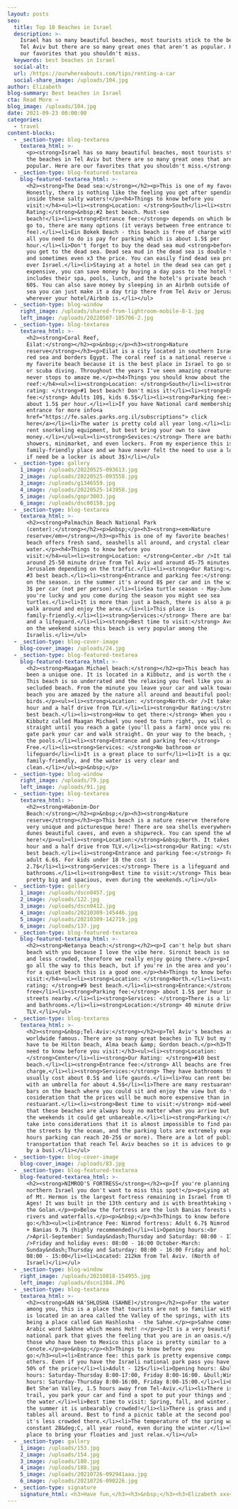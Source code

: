 ```yaml
---
layout: posts
seo:
  title: Top 10 Beaches in Israel
  description: >-
    Israel has so many beautiful beaches, most tourists stick to the beaches in
    Tel Aviv but there are so many great ones that aren't as popular. Here are
    our favorites that you shouldn't miss.
  keywords: best beaches in Israel
  social-alt:
  url: /https://ourwhereabouts.com/tips/renting-a-car
  social-share_image: /uploads/104.jpg
author: Elizabeth
blog-summary: Best beaches in Israel
cta: Read More →
blog_image: /uploads/104.jpg
date: 2021-09-23 00:00:00
categories:
  - travel
content-blocks:
  - _section-type: blog-textarea
    textarea_html: >-
      <p><strong>Israel has so many beautiful beaches, most tourists stick to
      the beaches in Tel Aviv but there are so many great ones that aren't as
      popular. Here are our favorites that you shouldn't miss.</strong></p>
  - _section-type: blog-featured-textarea
    blog-featured-textarea_html: >-
      <h2><strong>The Dead sea:</strong></h2><p>This is one of my favorites too.
      Honestly, there is nothing like the feeling you get after spending time
      inside these salty waters!</p><h4>Things to know before you
      visit:</h4><ul><li><strong>Location: </strong>South</li><li><strong>Our
      Rating:</strong>&nbsp;#2 best beach. Must-see
      beach!</li><li><strong>Entrance fee:</strong> depends on which beach you
      go to, there are many options (it verays between free entrance to 15$
      fee).</li><li>Ein Bokek Beach - this beach is free of charge with toilets,
      all you need to do is pay for parking which is about 1.5$ per
      hour.</li><li>Don't forget to buy the dead sea mud <strong>before</strong>
      you get to the dead sea. Dead sea mud in the dead sea is double the price
      and sometimes even x3 the price. You can easily find dead sea products all
      over Israel.</li><li>Staying at a hotel in the dead sea can get pretty
      expensive, you can save money by buying a day pass to the hotel that
      includes their spa, pools, lunch, and the hotel's private beach for about
      60$. You can also save money by sleeping in an Airbnb outside of the dead
      sea you can just make it a day trip there from Tel Aviv or Jerusalem or
      wherever your hotel/Airbnb is.</li></ul>
  - _section-type: blog-window
    right_image: /uploads/shared-from-lightroom-mobile-8-1.jpg
    left_image: /uploads/20220507-185706-2.jpg
  - _section-type: blog-textarea
    textarea_html: >-
      <h2><strong>Coral Reef,
      Eilat:</strong></h2><p>&nbsp;</p><h3><strong>Nature
      reserve</strong></h3><p>Eilat is a city located in southern Israel by the
      red sea and borders Egypt. The coral reef is a national reserve and it is
      my favorite beach because it is the best place in Israel to go snorkeling
      or scuba diving. Throughout the years I've seen amazing creatures and it
      never stops to amaze me.</p><h4>Things you should know about the Coral
      reef:</h4><ul><li><strong>Location: </strong>South</li><li><strong>Our
      rating: </strong>#1 best beach! Don't miss it!</li><li><strong>Entrance
      fee:</strong> Adults 10$, kids 6.5$</li><li><strong>Parking fee:</strong>
      about 1.5$ per hour.</li><li>If you have National card membership: Free
      entrance for more info<a
      href="https://fe.sales.parks.org.il/subscriptions"> click
      here</a></li><li>The water is pretty cold all year long.</li><li>You can
      rent snorkeling equipment, but best bring your own to save
      money.</li></ul><ul><li><strong>Sevices:</strong> There are bathrooms,
      showers, minimarket, and even lockers. From my experience this is a
      family-friendly place and we have never felt the need to use a locker but
      if need be a locker is about 3$)</li></ul>
  - _section-type: gallery
    1_image: /uploads/20220525-093613.jpg
    2_image: /uploads/20220525-093558.jpg
    3_image: /uploads/g1346559.jpg
    4_image: /uploads/20220525-143958.jpg
    5_image: /uploads/gopr3003.jpg
    6_image: /uploads/dsc00158.jpg
  - _section-type: blog-textarea
    textarea_html: >-
      <h2><strong>Palmachin Beach National Park
      (center):</strong></h2><p>&nbsp;</p><h3><strong><em>Nature
      reserve</em></strong></h3><p>This is one of my favorite beaches! This
      beach offers fresh sand, seashells all around, and crystal clear
      water.</p><h4>Things to know before you
      visit:</h4><ul><li><strong>Location: </strong>Center.<br />​​​​​​It takes
      ​around 25-50 minute drive from Tel Aviv and around 45-75 minutes from
      Jerusalem depending on the traffic.</li><li><strong>Our Rating:</strong>
      #3 best beach.</li><li><strong>Entrance and parking fee:</strong> depends
      on the season. in the summer it's around 8$ per car and in the winter it's
      3$ per car (not per person).</li><li>Sea turtle season - May-June If
      you're lucky and you come during the season you might see sea
      turtles.</li><li>It is more than just a beach, there is also a path to
      walk around and enjoy the area.</li><li>This place is
      family-friendly.</li><li><strong>Services:</strong> There are bathrooms
      and a lifeguard.</li><li><strong>Best time to visit:</strong> Avoid coming
      on the weekend since this beach is very popular among the
      Israelis.</li></ul>
  - _section-type: blog-cover-image
    blog-cover_image: /uploads/24.jpg
  - _section-type: blog-featured-textarea
    blog-featured-textarea_html: >-
      <h2><strong>Maagan Michael beach:</strong></h2><p>This beach has always
      been a unique one. It is located in a Kibbutz, and is worth the drive.
      This beach is so underrated and the relaxing you feel like you are in a
      secluded beach. From the minute you leave your car and walk towards the
      beach you are amazed by the nature all around and beautiful pools with
      birds.</p><ul><li><strong>Location: </strong>North.<br />It takes about an
      hour and a half drive from TLV.</li><li><strong>Our Rating:</strong> #4
      best beach.</li><li><strong>How to get there:</strong> When you enter the
      Kibbutz called Maagan Michael you need to turn right, you will continue
      straight until you reach a gate (you'll pass a farm) once you reach the
      gate park your car and walk straight. On your way to the beach, you'll see
      the pools.</li><li><strong>Entrance and parking fee:</strong>
      Free.</li><li><strong>Services: </strong>No bathroom or
      lifeguard</li><li>It is a great place to surf</li><li>It is a quiet beach,
      family-friendly, and the water is very clear and
      clean.</li></ul><p>&nbsp;</p>
  - _section-type: blog-window
    right_image: /uploads/79.jpg
    left_image: /uploads/91.jpg
  - _section-type: blog-textarea
    textarea_html: >-
      <h2><strong>Habonim-Dor
      Beach:</strong></h2><p>&nbsp;</p><h3><strong>Nature
      reserve</strong></h3><p>This beach is a nature reserve therefore it is
      very unique and picturesque here! There are sea shells everywhere, sand
      dunes beautiful caves, and even a shipwreck. You can spend the whole day
      here!</p><ul><li><strong>Location:</strong>&nbsp;North. It takes around an
      hour and a half drive from TLV.</li><li><strong>Our Rating: </strong>#5
      best beach.</li><li><strong>Entrance and parking fee:</strong> For an
      adult 6.6$. For kids under 18 the cost is
      2.7$</li><li><strong>Services:</strong> There is a lifeguard and
      bathrooms.</li><li><strong>Best time to visit:</strong> This beach is
      pretty big and spacious, even during the weekends.</li></ul>
  - _section-type: gallery
    1_image: /uploads/dscn0457.jpg
    2_image: /uploads/122.jpg
    3_image: /uploads/dscn0412.jpg
    4_image: /uploads/20210309-145446.jpg
    5_image: /uploads/20210309-142719.jpg
    6_image: /uploads/137.jpg
  - _section-type: blog-featured-textarea
    blog-featured-textarea_html: >-
      <h2><strong>Netanya beach:</strong></h2><p>I can't help but share this
      beach with you because I love the vibe here. Sironit beach is so pretty
      and less crowded, therefore we really enjoy going there.</p><p>I wouldn't
      go all the way to this beach, but if you're in the area and you're looking
      for a quiet beach this is a good one.</p><h4>Things to know before you
      visit:</h4><ul><li><strong>Location: </strong>North.</li><li><strong>Our
      rating: </strong>#9 best beach.</li><li><strong>Entrance:</strong>
      free</li><li><strong>Parking fee:</strong> about 1.5$ per hour in the
      streets nearby.</li><li><strong>Services: </strong>There is a lifeguard
      and bathrooms.</li><li><strong>Location:</strong> 40 minute drive from
      TLV.</li></ul>
  - _section-type: blog-textarea
    textarea_html: >-
      <h2><strong>&nbsp;Tel-Aviv:</strong></h2><p>Tel Aviv's beaches are
      worldwide famous. There are so many great beaches in TLV but my favorites
      have to be Hilton beach, Alma beach &amp; Gordon beach.</p><h3>Things you
      need to know before you visit:</h3><ul><li><strong>Location:
      </strong>Center</li><li><strong>Our Rating: </strong>#10 best
      beach.</li><li><strong>Entrance fee:</strong> All beachs are free of
      charge,</li><li><strong>Services:</strong> They have bathrooms that
      usually cost about 0.5$ and life gaurds.</li><li>You can rent beach chairs
      with an umbrella for about 4.5$</li><li>There are many restuarants and
      bars on the beach where you could sit and enjoy the view but do take into
      cosideration that the prices will be much more expensive than in a regular
      restuarant.</li><li><strong>Best time to visit:</strong> mid-week. Do know
      that these beaches are always busy no matter when you arrive but during
      the weekends it could get unbareable.</li><li><strong>Parking:</strong> Do
      take into considerations that it is almost impossible to find parking in
      the streets by the ocean, and the parking lots are extremely expensive (3
      hours parking can reach 20-25$ or more). There are a lot of public
      transportation that reach Tel Aviv beaches so it is advices to get there
      by a bus).</li></ul>
  - _section-type: blog-cover-image
    blog-cover_image: /uploads/83.jpg
  - _section-type: blog-featured-textarea
    blog-featured-textarea_html: >-
      <h2><strong>NIMROD'S FORTRESS</strong></h2><p>If you're planning to visit
      northern Israel you don't want to miss this spot!</p><p>Lying at the foot
      of Mt. Hermon is the largest fortress remaining in Israel from the Middle
      Ages! It was built in the 13th century and is with breathtaking views of
      the Golan.</p><p>Below the fortress are the lush Banias forests with
      rivers and waterfalls.</p><p>&nbsp;</p><h3>Things to know before you
      go:</h3><ul><li>Entrance Fee: Nimrod fortress: Adult 6.7$ Nimrod fortress
      + Banias 9.7$ (highly recommended)</li><li>Opening hours:<br
      />April-September: Sunday&ndash;Thursday and Saturday: 08:00 - 17:00<br
      />Friday and holiday eves: 08:00 - 16:00 October-March:
      Sunday&ndash;Thursday and Saturday: 08:00 - 16:00 Friday and holiday eves:
      08:00 - 15:00</li><li>Located: 212km from Tel Aviv. (North of
      Israel)</li></ul>
  - _section-type: blog-window
    right_image: /uploads/20210818-154955.jpg
    left_image: /uploads/dscn1384.JPG
  - _section-type: blog-textarea
    textarea_html: >-
      <h2><strong>GAN HA'SHLOSHA (SAHNE)</strong></h2><p>For the water lovers
      among you, this is a place that tourists are not so familiar with and it
      is located in an area called the Valley of the springs, with its jewel
      being a place called Gan Hashlosha - the Sahne.</p><p>Sahne comes from the
      Arabic word Sakhne which means Hot! 🔥</p><p>It is a very beautiful
      national park that gives the feeling that you are in an oasis.</p><p>For
      those who have been to Mexico this place is pretty similar to a
      Cenote.</p><p>&nbsp;</p><h3>Things to know before you
      go:</h3><ul><li>Entrance fee: this park is pretty expensive compared to
      others. Even if you have the Israeli national park pass you have to pay
      50% of the price!</li><li>Adult - 12$</li><li>Opening hours: &bull;Summer
      hours: Saturday-Thursday 8:00-17:00, Friday 8:00-16:00. &bull;Winter
      hours: Saturday-Thursday 8:00-16:00, Friday 8:00-15:00.</li><li>Location:
      Bet She'an Valley, 1.5 hours away from Tel-Aviv.</li><li>There is no
      trail, you park your car and find a spot to put your things and just enjoy
      the water.</li><li>Best time to visit: Spring, fall, and winter. During
      the summer it is unbearably crowded!</li><li>There is grass and picnic
      tables all around. Best to find a picnic table at the second pool because
      it's less crowded there.</li><li>The temperature of the spring water is a
      constant 28&deg;C, all year round, even during the winter.</li><li>︎It's a
      place to bring your floaties and just relax.</li></ul>
  - _section-type: gallery
    1_image: /uploads/153.jpg
    2_image: /uploads/154.jpg
    3_image: /uploads/180.jpg
    4_image: /uploads/188.jpg
    5_image: /uploads/20210726-092941aaa.jpg
    6_image: /uploads/20210726-090226.jpg
  - _section-type: signature
    signature_html: <h3>Have fun,</h3><h3>&nbsp;</h3><h3>Elizabeth xxx</h3>
---
```

